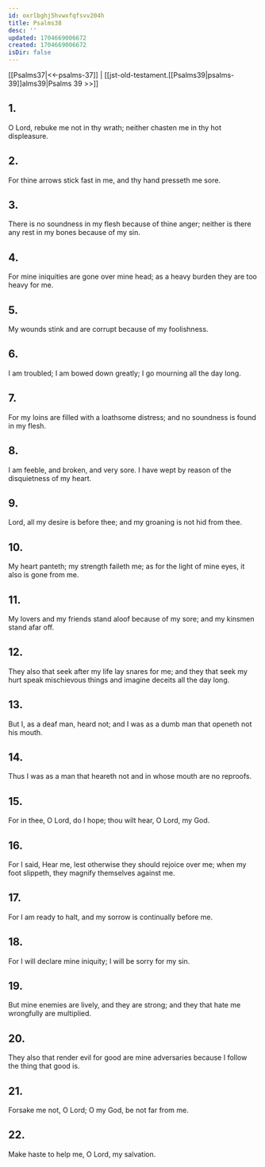 ```yaml
---
id: oxrlbghj5hvwxfqfsvv204h
title: Psalms38
desc: ''
updated: 1704669006672
created: 1704669006672
isDir: false
---
```

[[Psalms37|<<-psalms-37]] | [[jst-old-testament.[[Psalms39|psalms-39]]alms39|Psalms 39 >>]]
## 1.
O Lord, rebuke me not in thy wrath; neither chasten me in thy hot displeasure.
## 2.
For thine arrows stick fast in me, and thy hand presseth me sore.
## 3.
There is no soundness in my flesh because of thine anger; neither is there any rest in my bones because of my sin.
## 4.
For mine iniquities are gone over mine head; as a heavy burden they are too heavy for me.
## 5.
My wounds stink and are corrupt because of my foolishness.
## 6.
I am troubled; I am bowed down greatly; I go mourning all the day long.
## 7.
For my loins are filled with a loathsome distress; and no soundness is found in my flesh.
## 8.
I am feeble, and broken, and very sore. I have wept by reason of the disquietness of my heart.
## 9.
Lord, all my desire is before thee; and my groaning is not hid from thee.
## 10.
My heart panteth; my strength faileth me; as for the light of mine eyes, it also is gone from me.
## 11.
My lovers and my friends stand aloof because of my sore; and my kinsmen stand afar off.
## 12.
They also that seek after my life lay snares for me; and they that seek my hurt speak mischievous things and imagine deceits all the day long.
## 13.
But I, as a deaf man, heard not; and I was as a dumb man that openeth not his mouth.
## 14.
Thus I was as a man that heareth not and in whose mouth are no reproofs.
## 15.
For in thee, O Lord, do I hope; thou wilt hear, O Lord, my God.
## 16.
For I said, Hear me, lest otherwise they should rejoice over me; when my foot slippeth, they magnify themselves against me.
## 17.
For I am ready to halt, and my sorrow is continually before me.
## 18.
For I will declare mine iniquity; I will be sorry for my sin.
## 19.
But mine enemies are lively, and they are strong; and they that hate me wrongfully are multiplied.
## 20.
They also that render evil for good are mine adversaries because I follow the thing that good is.
## 21.
Forsake me not, O Lord; O my God, be not far from me.
## 22.
Make haste to help me, O Lord, my salvation.

